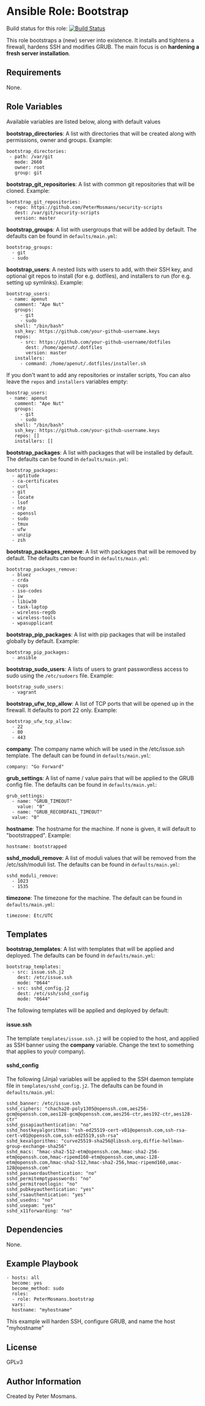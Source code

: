 Ansible Role: Bootstrap
=======================

Build status for this role: [![Build Status](https://travis-ci.org/PeterMosmans/ansible-role-bootstrap.svg)](https://travis-ci.org/PeterMosmans/ansible-role-bootstrap)


This role bootstraps a (new) server into existence. It installs and tightens a firewall, hardens SSH and modifies GRUB. The main focus is on **hardening a fresh server installation**.


Requirements
------------

None.

Role Variables
--------------

Available variables are listed below, along with default values




**bootstrap_directories**: A list with directories that will be created along with permissions, owner and groups.
Example:
```
bootstrap_directories:
 - path: /var/git
   mode: 2660
   owner: root
   group: git
```


**bootstrap_git_repositories**: A list with common git repositories that will be cloned.
Example:
```
bootstrap_git_repositories:
 - repo: https://github.com/PeterMosmans/security-scripts
   dest: /var/git/security-scripts
   version: master
```


**bootstrap_groups**: A list with usergroups that will be added by default. The defaults can be found in `defaults/main.yml`:
```
bootstrap_groups:
  - git
  - sudo
```


**bootstrap_users**: A nested lists with users to add, with their SSH key, and optional git repos to install (for e.g. dotfiles), and installers to run (for e.g. setting up symlinks).
Example:
```
bootstrap_users:
 - name: apenut
   comment: "Ape Nut"
   groups:
     - git
     - sudo
   shell: "/bin/bash"
   ssh_key: https://github.com/your-github-username.keys
   repos:
     - src: https://github.com/your-github-username/dotfiles
       dest: /home/apenut/.dotfiles
       version: master
   installers:
     - command: /home/apenut/.dotfiles/installer.sh
```
If you don't want to add any repositories or installer scripts, You can also leave the `repos` and `installers` variables empty:
```
boostrap_users:
 - name: apenut
   comment: "Ape Nut"
   groups:
     - git
     - sudo
   shell: "/bin/bash"
   ssh_key: https://github.com/your-github-username.keys
   repos: []
   installers: []
```


**bootstrap_packages**: A list with packages that will be installed by default. The defaults can be found in `defaults/main.yml`:
```
bootstrap_packages:
  - aptitude
  - ca-certificates
  - curl
  - git
  - locate
  - lsof
  - ntp
  - openssl
  - sudo
  - tmux
  - ufw
  - unzip
  - zsh
```


**bootstrap_packages_remove**: A list with packages that will be removed by default. The defaults can be found in `defaults/main.yml`:
```
bootstrap_packages_remove:
  - bluez
  - crda
  - cups
  - iso-codes
  - iw
  - libiw30
  - task-laptop
  - wireless-regdb
  - wireless-tools
  - wpasupplicant
```


**bootstrap_pip_packages**: A list with pip packages that will be installed globally by default. Example:
```
bootstrap_pip_packages:
  - ansible
```


**bootstrap_sudo_users**: A lists of users to grant passwordless access to sudo using the `/etc/sudoers` file. Example:
```
bootstrap_sudo_users:
  - vagrant
```


**bootstrap_ufw_tcp_allow**: A list of TCP ports that will be opened up in the firewall. It defaults to port 22 only. Example:
```
bootstrap_ufw_tcp_allow:
  - 22
  - 80
  - 443
```


**company**: The company name which will be used in the /etc/issue.ssh template. The default can be found in `defaults/main.yml`:
```
company: "Go Forward"
```


**grub_settings**: A list of name / value pairs that will be applied to the GRUB config file. The defaults can be found in `defaults/main.yml`:
```
grub_settings:
  - name: "GRUB_TIMEOUT"
    value: "0"
  - name: "GRUB_RECORDFAIL_TIMEOUT"
  value: "0"
```


**hostname**: The hostname for the machine. If none is given, it will default to "bootstrapped". Example:
```
hostname: bootstrapped
```


**sshd_moduli_remove**: A list of moduli values that will be removed from the /etc/ssh/moduli list. The defaults can be found in `defaults/main.yml`:
```
sshd_moduli_remove:
  - 1023
  - 1535
```


**timezone**: The timezone for the machine. The default can be found in `defaults/main.yml`:
```
timezone: Etc/UTC
```

## Templates

**bootstrap_templates**: A list with templates that will be applied and deployed.  The defaults can be found in `defaults/main.yml`:
```
bootstrap_templates:
  - src: issue.ssh.j2
    dest: /etc/issue.ssh
    mode: "0644"
  - src: sshd_config.j2
    dest: /etc/ssh/sshd_config
    mode: "0644"
```

The following templates will be applied and deployed by default:

#### issue.ssh
The template `templates/issue.ssh.j2` will be copied to the host, and applied as SSH banner using the **company** variable. Change the text to something that applies to you(r company).


#### sshd_config
The following (Jinja) variables will be applied to the SSH daemon template file in `templates/sshd_config.j2`. The defaults can be found in `defaults/main.yml`:
```
sshd_banner: /etc/issue.ssh
sshd_ciphers: "chacha20-poly1305@openssh.com,aes256-gcm@openssh.com,aes128-gcm@openssh.com,aes256-ctr,aes192-ctr,aes128-ctr"
sshd_gssapiauthentication: "no"
sshd_hostkeyalgorithms: "ssh-ed25519-cert-v01@openssh.com,ssh-rsa-cert-v01@openssh.com,ssh-ed25519,ssh-rsa"
sshd_kexalgorithms: "curve25519-sha256@libssh.org,diffie-hellman-group-exchange-sha256"
sshd_macs: "hmac-sha2-512-etm@openssh.com,hmac-sha2-256-etm@openssh.com,hmac-ripemd160-etm@openssh.com,umac-128-etm@openssh.com,hmac-sha2-512,hmac-sha2-256,hmac-ripemd160,umac-128@openssh.com"
sshd_passwordauthentication: "no"
sshd_permitemptypasswords: "no"
sshd_permitrootlogin: "no"
sshd_pubkeyauthentication: "yes"
sshd_rsaauthentication: "yes"
sshd_usedns: "no"
sshd_usepam: "yes"
sshd_x11forwarding: "no"
```


Dependencies
------------

None.



Example Playbook
----------------
```
- hosts: all
  become: yes
  become_method: sudo
  roles:
  - role: PeterMosmans.bootstrap
  vars:
  hostname: "myhostname"
```
This example will harden SSH, configure GRUB, and name the host "myhostname"



License
-------

GPLv3


Author Information
------------------

Created by Peter Mosmans.

